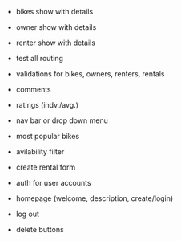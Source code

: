 - bikes show with details
- owner show with details
- renter show with details

- test all routing

- validations for bikes, owners, renters, rentals

- comments

- ratings (indv./avg.)

- nav bar or drop down menu

- most popular bikes

- avilability filter

- create rental form

- auth for user accounts

- homepage (welcome, description, create/login)

- log out

- delete buttons







